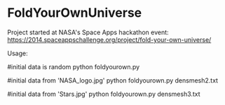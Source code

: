 FoldYourOwnUniverse
===================
Project started at NASA's Space Apps hackathon event:
https://2014.spaceappschallenge.org/project/fold-your-own-universe/

Usage:

#initial data is random
python foldyourown.py

#initial data from 'NASA_logo.jpg'
python foldyourown.py densmesh2.txt

#initial data from 'Stars.jpg'
python foldyourown.py densmesh3.txt

